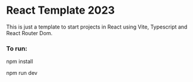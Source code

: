 # React Template 2023

This is just a template to start projects in React using Vite, Typescript and React Router Dom. 


### To run:
npm install

npm run dev